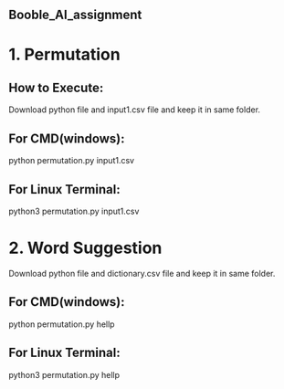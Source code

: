 ## Booble_AI_assignment

# 1. Permutation 

## How to Execute:
Download python file and input1.csv file and keep it in same folder.

  ## For CMD(windows):
  python permutation.py input1.csv

  ## For Linux Terminal:
  python3 permutation.py input1.csv


# 2. Word Suggestion
Download python file and dictionary.csv file and keep it in same folder.

  ## For CMD(windows):
  python permutation.py hellp

  ## For Linux Terminal:
  python3 permutation.py hellp
